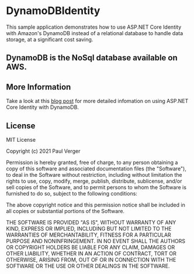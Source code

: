 # DynamoDBIdentity

This sample application demonstrates how to use ASP.NET Core Identity with
Amazon's DynamoDB instead of a relational database to handle data storage,
at a significant cost saving.

## DynamoDB is the NoSql database available on AWS.

## More Information

Take a look at this [blog post](https://dynamodbdotnet.wordpress.com/2021/03/14/how-to-implement-asp-net-core-identity-using-dynamodb/)
for more detailed infomation on using ASP.NET Core Identity with DynamoDB.

## License

MIT License

Copyright (c) 2021 Paul Verger

Permission is hereby granted, free of charge, to any person obtaining a copy
of this software and associated documentation files (the "Software"), to deal
in the Software without restriction, including without limitation the rights
to use, copy, modify, merge, publish, distribute, sublicense, and/or sell
copies of the Software, and to permit persons to whom the Software is
furnished to do so, subject to the following conditions:

The above copyright notice and this permission notice shall be included in all
copies or substantial portions of the Software.

THE SOFTWARE IS PROVIDED "AS IS", WITHOUT WARRANTY OF ANY KIND, EXPRESS OR
IMPLIED, INCLUDING BUT NOT LIMITED TO THE WARRANTIES OF MERCHANTABILITY,
FITNESS FOR A PARTICULAR PURPOSE AND NONINFRINGEMENT. IN NO EVENT SHALL THE
AUTHORS OR COPYRIGHT HOLDERS BE LIABLE FOR ANY CLAIM, DAMAGES OR OTHER
LIABILITY, WHETHER IN AN ACTION OF CONTRACT, TORT OR OTHERWISE, ARISING FROM,
OUT OF OR IN CONNECTION WITH THE SOFTWARE OR THE USE OR OTHER DEALINGS IN THE
SOFTWARE.

